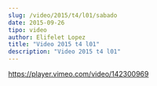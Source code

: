 ```yaml
---
slug: /video/2015/t4/l01/sabado
date: 2015-09-26
tipo: video
author: Elifelet Lopez
title: "Video 2015 t4 l01"
description: "Video 2015 t4 l01"
---
```


https://player.vimeo.com/video/142300969
